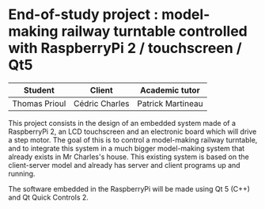 # End-of-study project : model-making railway turntable controlled with RaspberryPi 2 / touchscreen / Qt5

Student       | Client         | Academic tutor
------------- | -------------- | -----------------
Thomas Prioul | Cédric Charles | Patrick Martineau

This project consists in the design of an embedded system made of a RaspberryPi 2, an LCD touchscreen and an electronic board which will drive a step motor. The goal of this is to control a model-making railway turntable, and to integrate this system in a much bigger model-making system that already exists in Mr Charles's house. This existing system is based on the client-server model and already has server and client programs up and running.

The software embedded in the RaspberryPi will be made using Qt 5 (C++) and Qt Quick Controls 2. 

